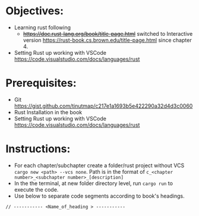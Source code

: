 # Objectives:

- Learning rust following
  - ~~https://doc.rust-lang.org/book/title-page.html~~ switched to Interactive version https://rust-book.cs.brown.edu/title-page.html since chapter 4.
- Setting Rust up working with VSCode https://code.visualstudio.com/docs/languages/rust

# Prerequisites:

- Git https://gist.github.com/tinutmap/c217e1a1693b5e422290a32d4d3c0060
- Rust Installation in the book
- Setting Rust up working with VSCode https://code.visualstudio.com/docs/languages/rust

# Instructions:

- For each chapter/subchapter create a folder/rust project without VCS `cargo new <path> --vcs none`. Path is in the format of `c_<chapter number>_<subchapter number>_[description]`
- In the the terminal, at new folder directory level, run `cargo run` to execute the code.
- Use below to separate code segments according to book's headings.

```
// ----------- <Name_of_heading > -----------
```
